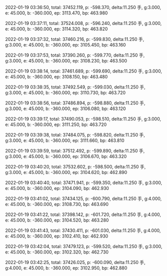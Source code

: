 2022-01-19 03:36:50, total: 37452.119, p: -598.370, delta:11.250 手, g:3.000, e: 45.000, b: -360.000, ep: 3113.470, bp: 463.980

2022-01-19 03:37:11, total: 37524.008, p: -596.240, delta:11.250 手, g:3.000, e: 45.000, b: -360.000, ep: 3114.320, bp: 463.820

2022-01-19 03:37:32, total: 37460.216, p: -599.830, delta:11.250 手, g:3.000, e: 45.000, b: -360.000, ep: 3105.450, bp: 463.160

2022-01-19 03:37:53, total: 37390.260, p: -599.770, delta:11.250 手, g:3.000, e: 45.000, b: -360.000, ep: 3108.230, bp: 463.500

2022-01-19 03:38:14, total: 37461.689, p: -599.690, delta:11.250 手, g:3.000, e: 45.000, b: -360.000, ep: 3108.150, bp: 463.480

2022-01-19 03:38:35, total: 37492.549, p: -599.030, delta:11.250 手, g:3.000, e: 45.000, b: -360.000, ep: 3110.730, bp: 463.720

2022-01-19 03:38:56, total: 37486.894, p: -598.880, delta:11.250 手, g:3.000, e: 45.000, b: -360.000, ep: 3106.080, bp: 463.120

2022-01-19 03:39:17, total: 37490.053, p: -598.510, delta:11.250 手, g:3.000, e: 45.000, b: -360.000, ep: 3111.250, bp: 463.720

2022-01-19 03:39:38, total: 37484.075, p: -598.820, delta:11.250 手, g:3.000, e: 45.000, b: -360.000, ep: 3111.660, bp: 463.810

2022-01-19 03:39:59, total: 37512.492, p: -599.890, delta:11.250 手, g:3.000, e: 45.000, b: -360.000, ep: 3106.670, bp: 463.320

2022-01-19 03:40:20, total: 37532.602, p: -598.500, delta:11.250 手, g:3.000, e: 45.000, b: -360.000, ep: 3104.620, bp: 462.890

2022-01-19 03:40:40, total: 37471.941, p: -599.350, delta:11.250 手, g:3.000, e: 45.000, b: -360.000, ep: 3104.090, bp: 462.930

2022-01-19 03:41:02, total: 37434.125, p: -600.790, delta:11.250 手, g:4.000, e: 45.000, b: -360.000, ep: 3108.730, bp: 463.690

2022-01-19 03:41:22, total: 37398.142, p: -601.720, delta:11.250 手, g:4.000, e: 45.000, b: -360.000, ep: 3104.520, bp: 463.280

2022-01-19 03:41:43, total: 37430.411, p: -601.030, delta:11.250 手, g:4.000, e: 45.000, b: -360.000, ep: 3102.410, bp: 462.930

2022-01-19 03:42:04, total: 37479.123, p: -599.520, delta:11.250 手, g:3.000, e: 45.000, b: -360.000, ep: 3102.320, bp: 462.730

2022-01-19 03:42:25, total: 37426.025, p: -600.090, delta:11.250 手, g:4.000, e: 45.000, b: -360.000, ep: 3102.950, bp: 462.880